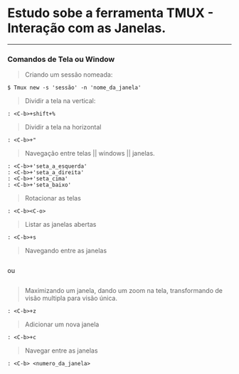 # Estudo sobe a ferramenta TMUX - Interação com as Janelas.

---


### Comandos de Tela ou Window

> Criando um sessão nomeada:

```tmux
$ Tmux new -s 'sessão' -n 'nome_da_janela'
```

> Dividir a tela na vertical:

```tmux
: <C-b>+shift+% 
```

> Dividir a tela na horizontal

```tmux
: <C-b>+"
```

> Navegação entre telas || windows || janelas.

```tmux
: <C-b>+'seta_a_esquerda'
: <C-b>+'seta_a_direita'
: <C-b>+'seta_cima'
: <C-b>+'seta_baixo'
```

> Rotacionar as telas

```tmux
: <C-b><C-o>
```


> Listar as janelas abertas

```tmux
: <C-b>+s
```

> Navegando entre as janelas

```tmux

```

ou

```tmux

```

> Maximizando um janela, dando um zoom na tela, transformando de visão multipla para visão única.

```tmux
: <C-b>+z
```

> Adicionar um nova janela

```tmux
: <C-b>+c
```

> Navegar entre as janelas

```tmux
: <C-b> <numero_da_janela>
```

